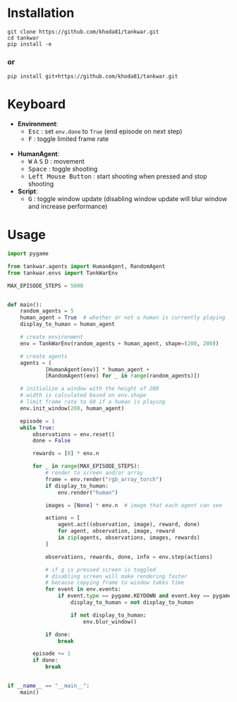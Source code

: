 # Installation
```
git clone https://github.com/khoda81/tankwar.git
cd tankwar
pip install -e
```
### or
```shell
pip install git+https://github.com/khoda81/tankwar.git
```

# Keyboard
  - **Environment**:
    - <kbd>Esc</kbd> : set `env.done` to `True` (end episode on next step)  
    - <kbd>F</kbd> : toggle limited frame rate  
    <br>
  - **HumanAgent**:
    - <kbd>W</kbd> <kbd>A</kbd> <kbd>S</kbd> <kbd>D</kbd> : movement  
    - <kbd>Space</kbd> : toggle shooting  
    - <kbd>Left Mouse Button</kbd> : start shooting when pressed and stop shooting
  - **Script**:
    - <kbd>G</kbd> : toggle window update (disabling window update will blur window and increase performance)

# Usage
```python
import pygame

from tankwar.agents import HumanAgent, RandomAgent
from tankwar.envs import TankWarEnv

MAX_EPISODE_STEPS = 5000


def main():
    random_agents = 5
    human_agent = True  # whether or not a human is currently playing
    display_to_human = human_agent

    # create environment
    env = TankWarEnv(random_agents + human_agent, shape=(200, 200))

    # create agents
    agents = (
            [HumanAgent(env)] * human_agent +
            [RandomAgent(env) for _ in range(random_agents)])

    # initialize a window with the height of 200
    # width is calculated based on env.shape
    # limit frame rate to 60 if a human is playing 
    env.init_window(200, human_agent)

    episode = 1
    while True:
        observations = env.reset()
        done = False

        rewards = [0] * env.n

        for _ in range(MAX_EPISODE_STEPS):
            # render to screen and/or array
            frame = env.render("rgb_array_torch")
            if display_to_human:
                env.render("human")

            images = [None] * env.n  # image that each agent can see

            actions = [
                agent.act((observation, image), reward, done)
                for agent, observation, image, reward
                in zip(agents, observations, images, rewards)
            ]

            observations, rewards, done, info = env.step(actions)

            # if g is pressed screen is toggled
            # disabling screen will make rendering faster
            # because copying frame to window takes time
            for event in env.events:
                if event.type == pygame.KEYDOWN and event.key == pygame.K_g:
                    display_to_human = not display_to_human

                    if not display_to_human:
                        env.blur_window()

            if done:
                break

        episode += 1
        if done:
            break


if __name__ == "__main__":
    main()
```
